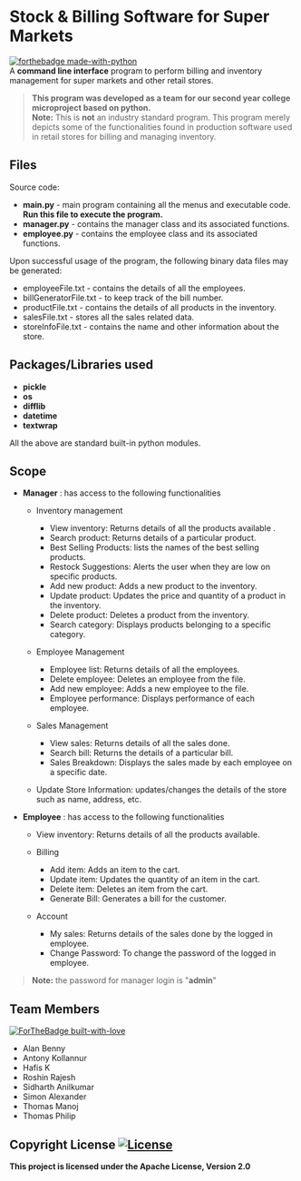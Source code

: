 # Stock & Billing Software for Super Markets 
[![forthebadge made-with-python](http://ForTheBadge.com/images/badges/made-with-python.svg)](https://www.python.org/)   
A **command line interface** program to perform billing and inventory management for super markets and other retail stores. 

>**This program was developed as a team for our second year college microproject based on python.**  
>**Note:** This is **not** an industry standard program. This program merely depicts some of the functionalities found in production software used in retail stores for billing and  managing inventory.

## Files
Source code:
- **main.py** - main program containing all the menus and executable code. **Run this file to execute the program.**
- **manager.py** - contains the manager class and its associated functions.
- **employee.py** - contains the employee class and its associated functions.

Upon successful usage of the program, the following binary data files may be generated:
- employeeFile.txt - contains the details of all the employees.
- billGeneratorFile.txt - to keep track of the bill number.
- productFile.txt - contains the details of all products in the inventory.
- salesFile.txt - stores all the sales related data.
- storeInfoFile.txt - contains the name and other information about the store.

## Packages/Libraries used

- **pickle**
- **os**
- **difflib**
- **datetime**
- **textwrap**

All the above are standard built-in python modules.
## Scope

- **Manager** :  has access to the following functionalities
  - Inventory management
    - View inventory: Returns details of all the products available .
    - Search product: Returns details of a particular product.
    - Best Selling Products: lists the names of the best selling products.
    - Restock Suggestions: Alerts the user  when they are low on specific products. 
    - Add new product: Adds a new product to the inventory.
    - Update product:  Updates the price and quantity of a product in the inventory.
    - Delete product: Deletes a product from the inventory.
    - Search category: Displays products belonging  to a specific category.
    
  - Employee Management
    - Employee list: Returns details of all the employees.
    - Delete employee: Deletes an employee from the file.
    - Add new employee: Adds a new employee to the file.
    - Employee performance: Displays performance of each employee.
  - Sales Management
    - View sales: Returns details of all the sales done.
    - Search bill: Returns  the details of a particular bill.
    - Sales Breakdown: Displays the sales made by each employee on a specific date.
  - Update Store Information: updates/changes the details of the store such as name, address, etc.
 
- **Employee** : has access to the following functionalities
  - View inventory: Returns details of all the products available. 
  
  - Billing
    -  Add item:  Adds an item to the cart.
    - Update item: Updates the quantity of an  item in the  cart.
    - Delete item: Deletes an item from the cart.
    - Generate Bill:  Generates a bill for the customer.
  - Account
    - My sales: Returns  details of the sales done by the logged in employee.
    - Change Password: To change the password of the logged in employee. 
   
 >**Note:** the password for manager login is  "**admin**"
 
 ## Team Members
 [![ForTheBadge built-with-love](http://ForTheBadge.com/images/badges/built-with-love.svg)](https://GitHub.com/Naereen/)   
-  Alan Benny
-  Antony Kollannur
-  Hafis K
-  Roshin Rajesh
-  Sidharth Anilkumar
-  Simon Alexander
-  Thomas Manoj
-  Thomas Philip

## Copyright License [![License](https://img.shields.io/badge/License-Apache%202.0-blue.svg)](https://opensource.org/licenses/Apache-2.0)
**This project is licensed under the Apache License, Version 2.0**
